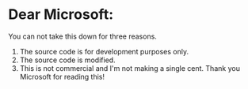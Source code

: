 # Dear Microsoft:
You can not take this down for three reasons.
1. The source code is for development purposes only.
2. The source code is modified.
3. This is not commercial and I'm not making a single cent.
Thank you Microsoft for reading this!
